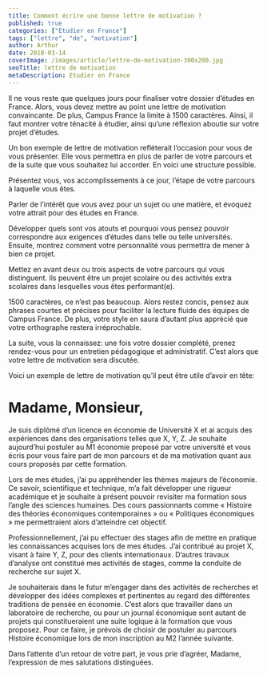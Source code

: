 ```yaml
---
title: Comment écrire une bonne lettre de motivation ?
published: true
categories: ["Etudier en France"]
tags: ["lettre", "de", "motivation"]
author: Arthur
date: 2018-03-14
coverImage: /images/article/lettre-de-motivation-300x200.jpg
seoTitle: lettre de motivation
metaDescription: Etudier en France
---
```


Il ne vous reste que quelques jours pour finaliser votre dossier d’études en France. Alors, vous devez mettre au point une lettre de motivation convaincante. De plus, Campus France la limite à 1500 caractères. Ainsi, il faut montrer votre ténacité à étudier, ainsi qu’une réflexion aboutie sur votre projet d’études.

Un bon exemple de lettre de motivation refléterait l’occasion pour vous de vous présenter. Elle vous permettra en plus de parler de votre parcours et de la suite que vous souhaitez lui accorder. En voici une structure possible.

Présentez vous, vos accomplissements à ce jour, l’étape de votre parcours à laquelle vous êtes.

Parler de l’intérêt que vous avez pour un sujet ou une matière, et évoquez votre attrait pour des études en France.

Développer quels sont vos atouts et pourquoi vous pensez pouvoir correspondre aux exigences d’études dans telle ou telle universités. Ensuite, montrez comment votre personnalité vous permettra de mener à bien ce projet.

Mettez en avant deux ou trois aspects de votre parcours qui vous distinguent. Ils peuvent être un projet scolaire ou des activités extra scolaires dans lesquelles vous êtes performant(e).

1500 caractères, ce n’est pas beaucoup. Alors restez concis, pensez aux phrases courtes et précises pour faciliter la lecture fluide des équipes de Campus France. De plus, votre style en saura d’autant plus apprécié que votre orthographe restera irréprochable.

La suite, vous la connaissez: une fois votre dossier complété, prenez rendez-vous pour un entretien pédagogique et administratif. C’est alors que votre lettre de motivation sera discutée.

Voici un exemple de lettre de motivation qu’il peut être utile d’avoir en tête:

# Madame, Monsieur,

Je suis diplômé d’un licence en économie de Université X et ai acquis des expériences dans des organisations telles que X, Y, Z. Je souhaite aujourd’hui postuler au M1 économie proposé par votre université et vous écris pour vous faire part de mon parcours et de ma motivation quant aux cours proposés par cette formation.

Lors de mes études, j’ai pu appréhender les thèmes majeurs de l’économie. Ce savoir, scientifique et technique, m’a fait développer une rigueur académique et je souhaite à présent pouvoir revisiter ma formation sous l’angle des sciences humaines. Des cours passionnants comme « Histoire des théories économiques contemporaines » ou « Politiques économiques » me permettraient alors d’atteindre cet objectif.

Professionnellement, j’ai pu effectuer des stages afin de mettre en pratique les connaissances acquises lors de mes études. J’ai contribué au projet X, visant à faire Y, Z, pour des clients internationaux. D’autres travaux d’analyse ont constitué mes activités de stages, comme la conduite de recherche sur sujet X.

Je souhaiterais dans le futur m’engager dans des activités de recherches et développer des idées complexes et pertinentes au regard des différentes traditions de pensée en économie. C’est alors que travailler dans un laboratoire de recherche, ou pour un journal économique sont autant de projets qui constitueraient une suite logique à la formation que vous proposez. Pour ce faire, je prévois de choisir de postuler au parcours Histoire économique lors de mon inscription au M2 l’année suivante.

Dans l’attente d’un retour de votre part, je vous prie d’agréer, Madame, l’expression de mes salutations distinguées.